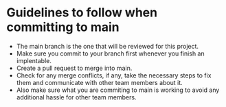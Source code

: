 # Guidelines to follow when committing to main

- The main branch is the one that will be reviewed for this project.
- Make sure you commit to your branch first whenever you finish an implentable.
- Create a pull request to merge into main.
- Check for any merge conflicts, if any, take the necessary steps to fix them and communicate with other team members about it.
- Also make sure what you are commiting to main is working to avoid any additional hassle for other team members.
